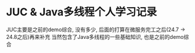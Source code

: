 # JUC & Java多线程个人学习记录

JUC主要是之前的demo综合, 没有多少, 后面的打算在微服务完工之后(24.7 -> 24.8之后)再来补充
当然包含了Java多线程的一些基础知识, 也是之前的demo综合
